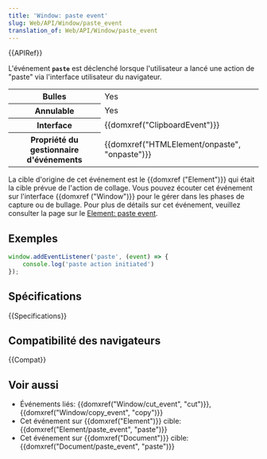 ```yaml
---
title: 'Window: paste event'
slug: Web/API/Window/paste_event
translation_of: Web/API/Window/paste_event
---
```


{{APIRef}}

L'événement **`paste`** est déclenché lorsque l'utilisateur a lancé une action de "paste" via l'interface utilisateur du navigateur.

<table class="properties">
  <tbody>
    <tr>
      <th scope="row">Bulles</th>
      <td>Yes</td>
    </tr>
    <tr>
      <th scope="row">Annulable</th>
      <td>Yes</td>
    </tr>
    <tr>
      <th scope="row">Interface</th>
      <td>{{domxref("ClipboardEvent")}}</td>
    </tr>
    <tr>
      <th scope="row">Propriété du gestionnaire d'événements</th>
      <td>{{domxref("HTMLElement/onpaste", "onpaste")}}</td>
    </tr>
  </tbody>
</table>

La cible d'origine de cet événement est le {{domxref ("Element")}} qui était la cible prévue de l'action de collage. Vous pouvez écouter cet événement sur l'interface {{domxref ("Window")}} pour le gérer dans les phases de capture ou de bullage. Pour plus de détails sur cet événement, veuillez consulter la page sur le [Element: paste event](/fr/docs/Web/API/Element/paste_event).

## Exemples

```js
window.addEventListener('paste', (event) => {
    console.log('paste action initiated')
});
```

## Spécifications

{{Specifications}}

## Compatibilité des navigateurs

{{Compat}}

## Voir aussi

- Événements liés: {{domxref("Window/cut_event", "cut")}}, {{domxref("Window/copy_event", "copy")}}
- Cet événement sur {{domxref("Element")}} cible: {{domxref("Element/paste_event", "paste")}}
- Cet événement sur {{domxref("Document")}} cible: {{domxref("Document/paste_event", "paste")}}
